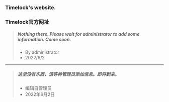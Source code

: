### Timelock's website.
### Timelock官方网址

> ##### Nothing there. Please wait for administrator to add some information. Come soon.  
> * By administrator  
> * 2022/6/2  

***

> ##### 这里没有东西，请等待管理员添加信息。即将到来。  
> * 编辑自管理员  
> * 2022年6月2日  
